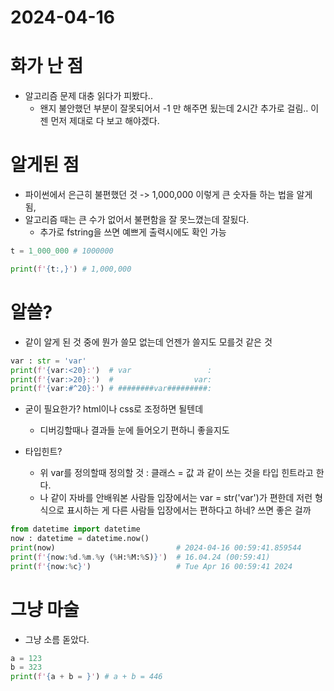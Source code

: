 # 2024-04-16
# 화가 난 점
- 알고리즘 문제 대충 읽다가 피봤다..
  - 왠지 불안했던 부분이 잘못되어서 -1 만 해주면 됬는데 2시간 추가로 걸림.. 이젠 먼저 제대로 다 보고 해야겠다.

# 알게된 점
- 파이썬에서 은근히 불편했던 것 -> 1,000,000 이렇게 큰 숫자들 하는 법을 알게 됨, 
- 알고리즘 때는 큰 수가 없어서 불편함을 잘 못느꼈는데 잘됬다. 
  - 추가로 fstring을 쓰면 예쁘게 출력시에도 확인 가능
```python
t = 1_000_000 # 1000000

print(f'{t:,}') # 1,000,000
```

# 알쓸?
- 같이 알게 된 것 중에 뭔가 쓸모 없는데 언젠가 쓸지도 모를것 같은 것
```python
var : str = 'var'
print(f'{var:<20}:')  # var                 :
print(f'{var:>20}:')  #                  var:
print(f'{var:#^20}:') # ########var#########:
``` 
- 굳이 필요한가? html이나 css로 조정하면 될텐데
  - 디버깅할때나 결과들 눈에 들어오기 편하니 좋을지도

- 타입힌트?
  - 위 var를 정의할때 정의할 것 : 클래스 = 값 과 같이 쓰는 것을 타입 힌트라고 한다.
  - 나 같이 자바를 안배워본 사람들 입장에서는 var = str('var')가 편한데 저런 형식으로 표시하는 게 다른 사람들 입장에서는 편하다고 하네? 쓰면 좋은 걸까
```python
from datetime import datetime
now : datetime = datetime.now()
print(now)                           # 2024-04-16 00:59:41.859544 
print(f'{now:%d.%m.%y (%H:%M:%S)}')  # 16.04.24 (00:59:41)
print(f'{now:%c}')                   # Tue Apr 16 00:59:41 2024
```  

# 그냥 마술 
- 그냥 소름 돋았다.
```python
a = 123
b = 323
print(f'{a + b = }') # a + b = 446

```